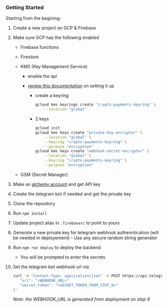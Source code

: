 ### Getting Started

Starting from the begining:

1. Create a new project on GCP & Firebase
2. Make sure GCP has the following enabled

   - Firebase functions
   - Firestore
   - KMS (Key Management Service)

     - enable the api
     - [review this documentation](https://cloud.google.com/kms/docs/create-encryption-keys) on setting it up

       - create a keyring
         ```bash
         gcloud kms keyrings create "crypto-payments-keyring" \
             --location "global"
         ```
       - 2 keys

         ```bash
         gcloud init
         gcloud kms keys create "private-key-encryptor" \
             --location "global" \
             --keyring "crypto-payments-keyring" \
             --purpose "encryption"
         gcloud kms keys create "webhook-secret-encryptor" \
             --location "global" \
             --keyring "crypto-payments-keyring" \
             --purpose "encryption"
         ```

   - GSM (Secret Manager)

3. Make an [alchemy account](https://dashboard.alchemy.com/) and get API key
4. Create the telegram bot if needed and get the private key
5. Clone the repository
6. Run `npm install`
7. Update project alias in `.firebaserc` to point to yours
8. Generate a new private key for telegram webhook authenntication (will be needed in deployement) - Use any secure random string generator
9. Run `npm run deploy` to deploy the backend
   - You will be prompted to enter the secrets
10. Set the telegram bot webhook url via
    ```bash
    curl -H "Content-Type: application/json" -X POST https://api.telegram.org/bot<BOT_API_KEY_FROM_STEP_4>/setWebhook -d '{
       "url": "<WEBHOOK_URL>",
       "secret_token": "<SECRET_TOKEN_FROM_STEP_8>"
    }'
    ```
    _Note: the WEBHOOK_URL is generated from deployment on step 9_

```

```
